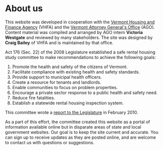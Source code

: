 About us
========

This website was developed in cooperation with the [Vermont Housing and Finance Agency](http://www.vhfa.org) (VHFA) and the [Vermont Attorney General's Office](http://www.atg.state.vt.us/) (AGO). Content material was compiled and arranged by AGO intern **Victoria Westgate** and reviewed by many stakeholders. The site was designed by **Craig Bailey** of VHFA and is maintained by that office.

Act 176 (Sec. 22) of the 2008 Legislature established a safe rental housing study committee to make recommendations to achieve the following goals:

1.  Promote the health and safety of the citizens of Vermont.
2.  Facilitate compliance with existing health and safety standards.
3.  Provide support to municipal health officers.
4.  Create a resource for tenants and landlords.
5.  Enable communities to focus on problem properties.
6.  Encourage a private sector response to a public health and safety need.
7.  Reduce fire fatalities.
8.  Establish a statewide rental housing inspection system.

This committee wrote a [report to the Legislature](http://www.vhfa.org/documents/act176.pdf) in February 2010.

As a part of this effort, the committee created this website as a portal of information available online but in disparate areas of state and local government websites. Our goal is to keep the site current and accurate. You can sign up to receive updates as they are posted online, and are welcome to contact us with questions or suggestions.